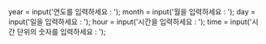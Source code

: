 year = input('연도를 입력하세요 : ');
month = input('월을 입력하세요 : ');
day = input('일을 입력하세요 : ');
hour = input('시간을 입력하세요 : ');
time = input('시간 단위의 숫자를 입력하세요 : ');
